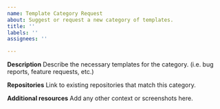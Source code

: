 ```yaml
---
name: Template Category Request
about: Suggest or request a new category of templates.
title: ''
labels: ''
assignees: ''

---
```


**Description**
Describe the necessary templates for the category. (i.e. bug reports, feature requests, etc.)

**Repositories**
Link to existing repositories that match this category.

**Additional resources**
Add any other context or screenshots here.
